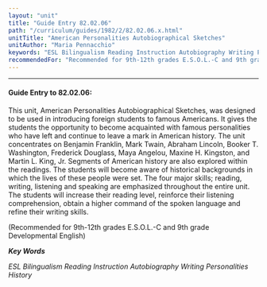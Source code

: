```yaml
---
layout: "unit"
title: "Guide Entry 82.02.06"
path: "/curriculum/guides/1982/2/82.02.06.x.html"
unitTitle: "American Personalities Autobiographical Sketches"
unitAuthor: "Maria Pennacchio"
keywords: "ESL Bilingualism Reading Instruction Autobiography Writing Personalities History"
recommendedFor: "Recommended for 9th-12th grades E.S.O.L.-C and 9th grade Developmental English"
---
```

<body>
<hr/>
<h4>
Guide Entry to 82.02.06:
</h4>
This unit, American Personalities Autobiographical Sketches, was designed to be used in introducing foreign students to famous Americans.  It gives the students the opportunity to become acquainted with famous personalities who have left and continue to leave a mark in American history.  The unit concentrates on Benjamin Franklin, Mark Twain, Abraham Lincoln, Booker T. Washington, Frederick Douglass, Maya Angelou, Maxine H. Kingston, and Martin L. King, Jr.  Segments of American history are also explored within the readings.  The students will become aware of historical backgrounds in which the lives of these people were set.  The four major skills; reading, writing, listening and speaking are emphasized throughout the entire unit.  The students will increase their reading level, reinforce their listening comprehension, obtain a higher command of the spoken language and refine their writing skills.
<p>
(Recommended for 9th-12th grades E.S.O.L.-C and 9th grade Developmental English)
</p>
<p>
<b>
<i>
Key Words
</i>
</b>
<br/>
</p>
<p>
<i>
ESL Bilingualism Reading Instruction Autobiography Writing Personalities History
</i>
</p>
</body>